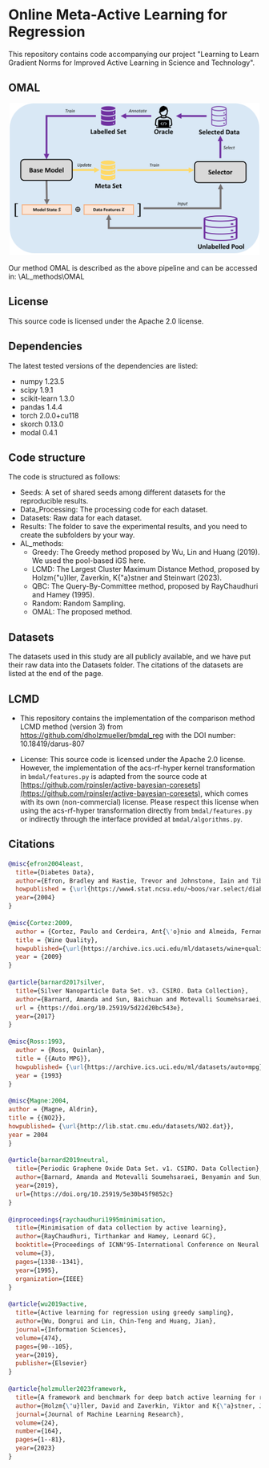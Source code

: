 # Online Meta-Active Learning for Regression

This repository contains code accompanying our project "Learning to Learn Gradient Norms for Improved Active Learning in Science and Technology". 

## OMAL
<p align="center">
  <img src="myMethod_pipeline.png" width="500" title="myMethod_pipeline" alt="myMethod_pipeline">
</p>

Our method OMAL is described as the above pipeline and can be accessed in: \AL_methods\OMAL 


## License
This source code is licensed under the Apache 2.0 license.


## Dependencies

The latest tested versions of the dependencies are listed:
- numpy                     1.23.5
- scipy                     1.9.1
- scikit-learn              1.3.0 
- pandas                    1.4.4
- torch                     2.0.0+cu118
- skorch                    0.13.0
- modal                     0.4.1


## Code structure

The code is structured as follows:
- Seeds: A set of shared seeds among different datasets for the reproducible results.
- Data_Processing: The processing code for each dataset.
- Datasets: Raw data for each dataset.
- Results: The folder to save the experimental results, and you need to create the subfolders by your way.
- AL_methods:
  - Greedy: The Greedy method proposed by Wu, Lin and Huang (2019). We used the pool-based iGS here.
  - LCMD: The Largest Cluster Maximum Distance Method, proposed by Holzm{\"u}ller, Zaverkin, K{\"a}stner and Steinwart (2023).
  - QBC: The Query-By-Committee method, proposed by RayChaudhuri and Hamey (1995).
  - Random: Random Sampling.
  - OMAL: The proposed method.

## Datasets

The datasets used in this study are all publicly available, and we have put their raw data into the Datasets folder. The citations of the datasets are listed at the end of the page.


## LCMD

- This repository contains the implementation of the comparison method LCMD method (version 3) from https://github.com/dholzmueller/bmdal_reg with the DOI number: 10.18419/darus-807

- License: This source code is licensed under the Apache 2.0 license. However, the implementation of the acs-rf-hyper kernel transformation in `bmdal/features.py` is adapted from the source code at [https://github.com/rpinsler/active-bayesian-coresets](https://github.com/rpinsler/active-bayesian-coresets), which comes with its own (non-commercial) license. Please respect this license when using the acs-rf-hyper transformation directly from `bmdal/features.py` or indirectly through the interface provided at `bmdal/algorithms.py`.


## Citations

```bibtex
@misc{efron2004least,
  title={Diabetes Data},
  author={Efron, Bradley and Hastie, Trevor and Johnstone, Iain and Tibshirani, Robert},
  howpublished = {\url{https://www4.stat.ncsu.edu/~boos/var.select/diabetes.tab.txt}},
  year={2004}
}

@misc{Cortez:2009,
  author = {Cortez, Paulo and Cerdeira, Ant{\'o}nio and Almeida, Fernando and Matos, Telmo and Reis, Jos{\'e}},
  title = {Wine Quality},
  howpublished={\url{https://archive.ics.uci.edu/ml/datasets/wine+quality}},
  year = {2009}
}

@article{barnard2017silver,
  title={Silver Nanoparticle Data Set. v3. CSIRO. Data Collection},
  author={Barnard, Amanda and Sun, Baichuan and Motevalli Soumehsaraei, Benyamin and Opletal, George},
  url = {https://doi.org/10.25919/5d22d20bc543e},
  year={2017}
}

@misc{Ross:1993,
  author = {Ross, Quinlan},
  title = {{Auto MPG}},
  howpublished= {\url{https://archive.ics.uci.edu/ml/datasets/auto+mpg}},
  year = {1993}
}

@misc{Magne:2004,
author = {Magne, Aldrin},
title = {{NO2}},
howpublished= {\url{http://lib.stat.cmu.edu/datasets/NO2.dat}},
year = 2004
}

@article{barnard2019neutral,
  title={Periodic Graphene Oxide Data Set. v1. CSIRO. Data Collection},
  author={Barnard, Amanda and Motevalli Soumehsaraei, Benyamin and Sun, Baichuan},
  year={2019},
  url={https://doi.org/10.25919/5e30b45f9852c}
}

@inproceedings{raychaudhuri1995minimisation,
  title={Minimisation of data collection by active learning},
  author={RayChaudhuri, Tirthankar and Hamey, Leonard GC},
  booktitle={Proceedings of ICNN'95-International Conference on Neural Networks},
  volume={3},
  pages={1338--1341},
  year={1995},
  organization={IEEE}
}

@article{wu2019active,
  title={Active learning for regression using greedy sampling},
  author={Wu, Dongrui and Lin, Chin-Teng and Huang, Jian},
  journal={Information Sciences},
  volume={474},
  pages={90--105},
  year={2019},
  publisher={Elsevier}
}

@article{holzmuller2023framework,
  title={A framework and benchmark for deep batch active learning for regression},
  author={Holzm{\"u}ller, David and Zaverkin, Viktor and K{\"a}stner, Johannes and Steinwart, Ingo},
  journal={Journal of Machine Learning Research},
  volume={24},
  number={164},
  pages={1--81},
  year={2023}
}



```